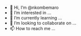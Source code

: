 - 👋 Hi, I’m @nkombemaro
- 👀 I’m interested in ...
- 🌱 I’m currently learning ...
- 💞️ I’m looking to collaborate on ...
- 📫 How to reach me ...

<!---
nkombemaro/nkombemaro is a ✨ special ✨ repository because its `README.md` (this file) appears on your GitHub profile.
You can click the Preview link to take a look at your changes.
--->
